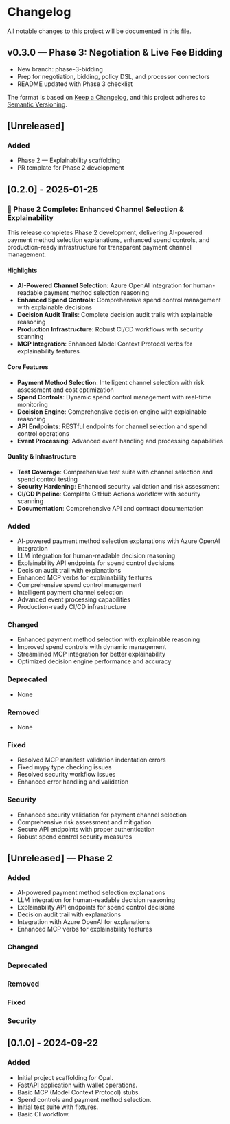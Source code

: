 # Changelog

All notable changes to this project will be documented in this file.

## v0.3.0 — Phase 3: Negotiation & Live Fee Bidding
- New branch: phase-3-bidding
- Prep for negotiation, bidding, policy DSL, and processor connectors
- README updated with Phase 3 checklist

The format is based on [Keep a Changelog](https://keepachangelog.com/en/1.0.0/),
and this project adheres to [Semantic Versioning](https://semver.org/spec/v2.0.0.html).

## [Unreleased]

### Added
- Phase 2 — Explainability scaffolding
- PR template for Phase 2 development

## [0.2.0] - 2025-01-25

### 🚀 Phase 2 Complete: Enhanced Channel Selection & Explainability

This release completes Phase 2 development, delivering AI-powered payment method selection explanations, enhanced spend controls, and production-ready infrastructure for transparent payment channel management.

#### Highlights
- **AI-Powered Channel Selection**: Azure OpenAI integration for human-readable payment method selection reasoning
- **Enhanced Spend Controls**: Comprehensive spend control management with explainable decisions
- **Decision Audit Trails**: Complete decision audit trails with explainable reasoning
- **Production Infrastructure**: Robust CI/CD workflows with security scanning
- **MCP Integration**: Enhanced Model Context Protocol verbs for explainability features

#### Core Features
- **Payment Method Selection**: Intelligent channel selection with risk assessment and cost optimization
- **Spend Controls**: Dynamic spend control management with real-time monitoring
- **Decision Engine**: Comprehensive decision engine with explainable reasoning
- **API Endpoints**: RESTful endpoints for channel selection and spend control operations
- **Event Processing**: Advanced event handling and processing capabilities

#### Quality & Infrastructure
- **Test Coverage**: Comprehensive test suite with channel selection and spend control testing
- **Security Hardening**: Enhanced security validation and risk assessment
- **CI/CD Pipeline**: Complete GitHub Actions workflow with security scanning
- **Documentation**: Comprehensive API and contract documentation

### Added
- AI-powered payment method selection explanations with Azure OpenAI integration
- LLM integration for human-readable decision reasoning
- Explainability API endpoints for spend control decisions
- Decision audit trail with explanations
- Enhanced MCP verbs for explainability features
- Comprehensive spend control management
- Intelligent payment channel selection
- Advanced event processing capabilities
- Production-ready CI/CD infrastructure

### Changed
- Enhanced payment method selection with explainable reasoning
- Improved spend controls with dynamic management
- Streamlined MCP integration for better explainability
- Optimized decision engine performance and accuracy

### Deprecated
- None

### Removed
- None

### Fixed
- Resolved MCP manifest validation indentation errors
- Fixed mypy type checking issues
- Resolved security workflow issues
- Enhanced error handling and validation

### Security
- Enhanced security validation for payment channel selection
- Comprehensive risk assessment and mitigation
- Secure API endpoints with proper authentication
- Robust spend control security measures

## [Unreleased] — Phase 2

### Added
- AI-powered payment method selection explanations
- LLM integration for human-readable decision reasoning
- Explainability API endpoints for spend control decisions
- Decision audit trail with explanations
- Integration with Azure OpenAI for explanations
- Enhanced MCP verbs for explainability features

### Changed

### Deprecated

### Removed

### Fixed

### Security

## [0.1.0] - 2024-09-22

### Added
- Initial project scaffolding for Opal.
- FastAPI application with wallet operations.
- Basic MCP (Model Context Protocol) stubs.
- Spend controls and payment method selection.
- Initial test suite with fixtures.
- Basic CI workflow.
